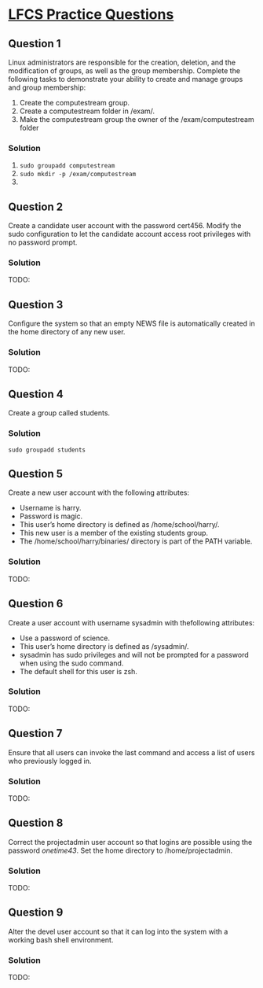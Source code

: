 # [LFCS Practice Questions](https://training.linuxfoundation.org/wp-content/uploads/2019/04/LFCS-Practice-Questions-v1.0.pdf)

## Question 1
Linux administrators are responsible for the creation, deletion, and the modification of groups, as well as the group membership.
Complete the following tasks to demonstrate your ability to create and manage groups and group membership:
1. Create the computestream group.
2. Create a computestream folder in /exam/.
3. Make the computestream group the owner of the /exam/computestream folder

### Solution
1. `sudo groupadd computestream`
2. `sudo mkdir -p /exam/computestream`
3.

## Question 2
Create a candidate user account with the password cert456.
Modify the sudo configuration to let the candidate account access root privileges with no password prompt.

### Solution
TODO:

## Question 3
Configure the system so that an empty NEWS file is automatically created in the home directory of any new user.

### Solution
TODO:

## Question 4
Create a group called students.

### Solution
`sudo groupadd students`

## Question 5
Create a new user account with the following attributes:
* Username is harry.
* Password is magic.
* This user’s home directory is defined as /home/school/harry/.
* This new user is a member of the existing students group.
* The /home/school/harry/binaries/ directory is part of the PATH variable.

### Solution
TODO:

## Question 6
Create a user account with username sysadmin with thefollowing attributes:
* Use a password of science.
* This user’s home directory is defined as /sysadmin/.
* sysadmin has sudo privileges and will not be prompted for a password when using the sudo command.
* The default shell for this user is zsh.

### Solution
TODO:

## Question 7
Ensure that all users can invoke the last command and access a list of users who previously logged in.

### Solution
TODO:

## Question 8
Correct the projectadmin user account so that logins are possible using the password _onetime43_. Set the home directory to /home/projectadmin.

### Solution
TODO:

## Question 9
Alter the devel user account so that it can log into the system with a working bash shell environment.

### Solution
TODO:
